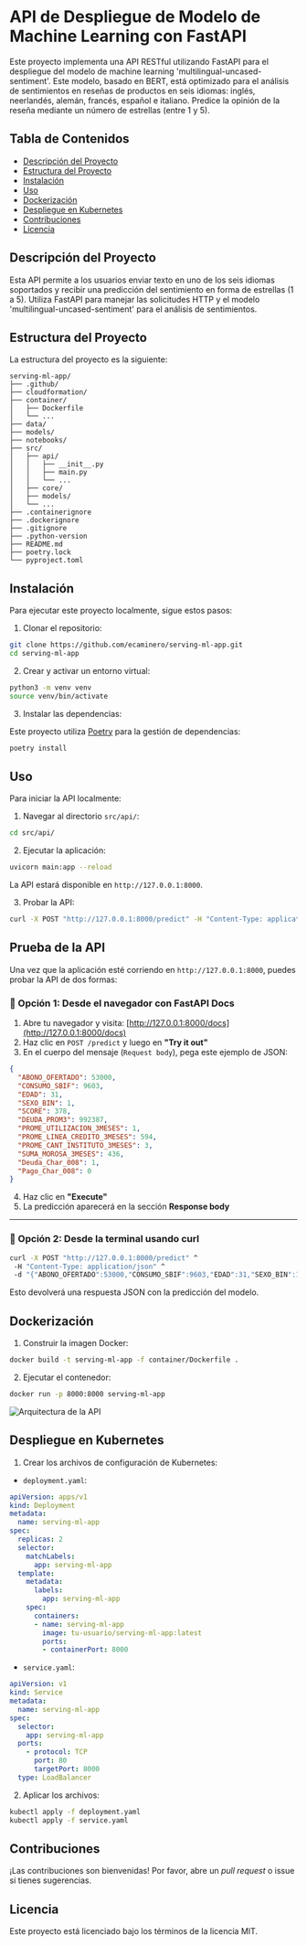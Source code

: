 
# API de Despliegue de Modelo de Machine Learning con FastAPI

Este proyecto implementa una API RESTful utilizando FastAPI para el despliegue del modelo de machine learning 'multilingual-uncased-sentiment'.
Este modelo, basado en BERT, está optimizado para el análisis de sentimientos en reseñas de productos en seis idiomas: inglés, neerlandés, alemán, francés, español e italiano.
Predice la opinión de la reseña mediante un número de estrellas (entre 1 y 5).

## Tabla de Contenidos

- [Descripción del Proyecto](#descripción-del-proyecto)
- [Estructura del Proyecto](#estructura-del-proyecto)
- [Instalación](#instalación)
- [Uso](#uso)
- [Dockerización](#dockerización)
- [Despliegue en Kubernetes](#despliegue-en-kubernetes)
- [Contribuciones](#contribuciones)
- [Licencia](#licencia)

## Descripción del Proyecto

Esta API permite a los usuarios enviar texto en uno de los seis idiomas soportados y recibir una predicción del sentimiento en forma de estrellas (1 a 5).
Utiliza FastAPI para manejar las solicitudes HTTP y el modelo 'multilingual-uncased-sentiment' para el análisis de sentimientos.

## Estructura del Proyecto

La estructura del proyecto es la siguiente:

```
serving-ml-app/
├── .github/
├── cloudformation/
├── container/
│   ├── Dockerfile
│   └── ...
├── data/
├── models/
├── notebooks/
├── src/
│   ├── api/
│   │   ├── __init__.py
│   │   ├── main.py
│   │   └── ...
│   ├── core/
│   ├── models/
│   └── ...
├── .containerignore
├── .dockerignore
├── .gitignore
├── .python-version
├── README.md
├── poetry.lock
└── pyproject.toml
```

## Instalación

Para ejecutar este proyecto localmente, sigue estos pasos:

1. Clonar el repositorio:

```bash
git clone https://github.com/ecaminero/serving-ml-app.git
cd serving-ml-app
```

2. Crear y activar un entorno virtual:

```bash
python3 -m venv venv
source venv/bin/activate
```

3. Instalar las dependencias:

Este proyecto utiliza [Poetry](https://python-poetry.org/) para la gestión de dependencias:

```bash
poetry install
```

## Uso

Para iniciar la API localmente:

1. Navegar al directorio `src/api/`:

```bash
cd src/api/
```

2. Ejecutar la aplicación:

```bash
uvicorn main:app --reload
```

La API estará disponible en `http://127.0.0.1:8000`.

3. Probar la API:

```bash
curl -X POST "http://127.0.0.1:8000/predict" -H "Content-Type: application/json" -d '{"text": "Esta es una excelente reseña de producto."}'
```


## Prueba de la API

Una vez que la aplicación esté corriendo en `http://127.0.0.1:8000`, puedes probar la API de dos formas:

### 🔹 Opción 1: Desde el navegador con FastAPI Docs

1. Abre tu navegador y visita: [http://127.0.0.1:8000/docs](http://127.0.0.1:8000/docs)
2. Haz clic en `POST /predict` y luego en **"Try it out"**
3. En el cuerpo del mensaje (`Request body`), pega este ejemplo de JSON:

```json
{
  "ABONO_OFERTADO": 53000,
  "CONSUMO_SBIF": 9603,
  "EDAD": 31,
  "SEXO_BIN": 1,
  "SCORE": 378,
  "DEUDA_PROM3": 992387,
  "PROME_UTILIZACION_3MESES": 1,
  "PROME_LINEA_CREDITO_3MESES": 594,
  "PROME_CANT_INSTITUTO_3MESES": 3,
  "SUMA_MOROSA_3MESES": 436,
  "Deuda_Char_008": 1,
  "Pago_Char_008": 0
}
```

4. Haz clic en **"Execute"**
5. La predicción aparecerá en la sección **Response body**

---

### 🔹 Opción 2: Desde la terminal usando curl

```bash
curl -X POST "http://127.0.0.1:8000/predict" ^
 -H "Content-Type: application/json" ^
 -d "{"ABONO_OFERTADO":53000,"CONSUMO_SBIF":9603,"EDAD":31,"SEXO_BIN":1,"SCORE":378,"DEUDA_PROM3":992387,"PROME_UTILIZACION_3MESES":1,"PROME_LINEA_CREDITO_3MESES":594,"PROME_CANT_INSTITUTO_3MESES":3,"SUMA_MOROSA_3MESES":436,"Deuda_Char_008":1,"Pago_Char_008":0}"
```

Esto devolverá una respuesta JSON con la predicción del modelo.


## Dockerización

1. Construir la imagen Docker:

```bash
docker build -t serving-ml-app -f container/Dockerfile .
```

2. Ejecutar el contenedor:

```bash
docker run -p 8000:8000 serving-ml-app
```

![Arquitectura de la API](./arquitectura-api.png)
## Despliegue en Kubernetes

1. Crear los archivos de configuración de Kubernetes:

- `deployment.yaml`:

```yaml
apiVersion: apps/v1
kind: Deployment
metadata:
  name: serving-ml-app
spec:
  replicas: 2
  selector:
    matchLabels:
      app: serving-ml-app
  template:
    metadata:
      labels:
        app: serving-ml-app
    spec:
      containers:
      - name: serving-ml-app
        image: tu-usuario/serving-ml-app:latest
        ports:
        - containerPort: 8000
```

- `service.yaml`:

```yaml
apiVersion: v1
kind: Service
metadata:
  name: serving-ml-app
spec:
  selector:
    app: serving-ml-app
  ports:
    - protocol: TCP
      port: 80
      targetPort: 8000
  type: LoadBalancer
```

2. Aplicar los archivos:

```bash
kubectl apply -f deployment.yaml
kubectl apply -f service.yaml
```

## Contribuciones

¡Las contribuciones son bienvenidas! Por favor, abre un *pull request* o issue si tienes sugerencias.

## Licencia

Este proyecto está licenciado bajo los términos de la licencia MIT.
